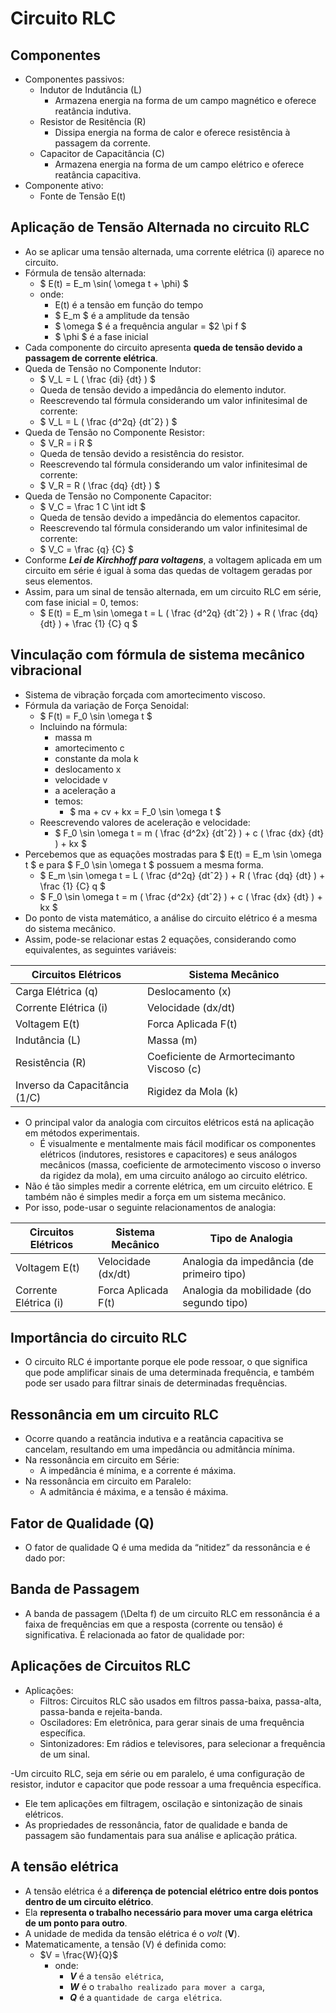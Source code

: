 # Circuito RLC

## Componentes
- Componentes passivos:
    - Indutor de Indutância (L)
        - Armazena energia na forma de um campo magnético e oferece reatância indutiva.
    - Resistor de Resitência (R)
        - Dissipa energia na forma de calor e oferece resistência à passagem da corrente.
    - Capacitor de Capacitância (C)
        - Armazena energia na forma de um campo elétrico e oferece reatância capacitiva.
- Componente ativo:
    - Fonte de Tensão E(t)

## Aplicação de Tensão Alternada no circuito RLC
- Ao se aplicar uma tensão alternada, uma corrente elétrica (i) aparece no circuito.
- Fórmula de tensão alternada:
    - $ E(t) = E_m \sin( \omega t + \phi) $
    - onde:
        - E(t) é a tensão em função do tempo
        - $ E_m $ é a amplitude da tensão
        - $ \omega $ é a frequência angular = $2 \pi f $
        - $ \phi $ é a fase inicial
- Cada componente do circuito apresenta **queda de tensão devido a passagem de corrente elétrica**.
- Queda de Tensão no Componente Indutor:
    - $ V_L = L ( \frac {di} {dt} ) $ 
    - Queda de tensão devido a impedância do elemento indutor.
    - Reescrevendo tal fórmula considerando um valor infinitesimal de corrente:
    - $ V_L = L ( \frac {d^2q} {dtˆ2} ) $ 
- Queda de Tensão no Componente Resistor:
    - $ V_R = i R $ 
    - Queda de tensão devido a resistência do resistor.
    - Reescrevendo tal fórmula considerando um valor infinitesimal de corrente:
    - $ V_R = R ( \frac {dq} {dt} ) $ 
- Queda de Tensão no Componente Capacitor:
    - $ V_C = \frac 1 C \int idt $ 
    - Queda de tensão devido a impedância do elementos capacitor.
    - Reescrevendo tal fórmula considerando um valor infinitesimal de corrente:
    - $ V_C = \frac {q} {C} $ 
- Conforme ***Lei de Kirchhoff para voltagens***, a voltagem aplicada em um circuito em série é igual à soma das quedas de voltagem geradas por seus elementos. 
- Assim, para um sinal de tensão alternada, em um circuito RLC em série, com fase inicial = 0, temos:
    - $ E(t) = E_m \sin \omega t = L ( \frac {d^2q} {dtˆ2} ) + R ( \frac {dq} {dt} ) + \frac {1} {C} q $

## Vinculação com fórmula de sistema mecânico vibracional
- Sistema de vibração forçada com amortecimento viscoso.
- Fórmula da variação de Força Senoidal:
    - $ F(t) = F_0 \sin \omega t $
    - Incluindo na fórmula:
        - massa m
        - amortecimento c
        - constante da mola k
        - deslocamento x
        - velocidade v
        - a aceleração a
        - temos:
            -  $ ma + cv + kx = F_0 \sin \omega t $
    - Reescrevendo valores de aceleração e velocidade:
        - $ F_0 \sin \omega t = m ( \frac {d^2x} {dtˆ2} ) + c ( \frac {dx} {dt} ) + kx $  
- Percebemos que as equações mostradas para $ E(t) = E_m \sin \omega t $ e para $ F_0 \sin \omega t $ possuem a mesma forma.
    - $ E_m \sin \omega t = L ( \frac {d^2q} {dtˆ2} ) + R ( \frac {dq} {dt} ) + \frac {1} {C} q $
    - $ F_0 \sin \omega t = m ( \frac {d^2x} {dtˆ2} ) + c ( \frac {dx} {dt} ) + kx $  
- Do ponto de vista matemático, a análise do circuito elétrico é a mesma do sistema mecânico. 
- Assim, pode-se relacionar estas 2 equações, considerando como equivalentes, as seguintes variáveis:  

| Circuitos Elétricos           |  Sistema Mecânico                         |
|-------------------------------|-------------------------------------------|
| Carga Elétrica (q)            | Deslocamento (x)                          |
| Corrente Elétrica (i)         | Velocidade (dx/dt)                        |
| Voltagem E(t)                 | Forca Aplicada F(t)                       |
| Indutância (L)                | Massa (m)                                 |
| Resistência (R)               | Coeficiente de Armortecimanto Viscoso (c) |
| Inverso da Capacitância (1/C) | Rigidez da Mola (k)                       |
- O principal valor da analogia com circuitos elétricos está na aplicação em métodos experimentais.  
    - É visualmente e mentalmente mais fácil modificar os componentes elétricos (indutores, resistores e capacitores) e seus análogos mecânicos (massa, coeficiente de armotecimento viscoso o inverso da rigidez da mola), em uma circuito análogo ao circuito elétrico.
- Não é tão simples medir a corrente elétrica, em um circuito elétrico. E também não é simples medir a força em um sistema mecânico.
- Por isso, pode-usar o seguinte relacionamentos de analogia:

| Circuitos Elétricos   |  Sistema Mecânico   | Tipo de Analogia                          |
|-----------------------|---------------------|-------------------------------------------|
| Voltagem E(t)         | Velocidade (dx/dt)  | Analogia da impedância (de primeiro tipo) |
| Corrente Elétrica (i) | Forca Aplicada F(t) | Analogia da mobilidade (do segundo tipo)  |

## Importância do circuito RLC
- O circuito RLC é importante porque ele pode ressoar, o que significa que pode amplificar sinais de uma determinada frequência, e também pode ser usado para filtrar sinais de determinadas frequências. 

## Ressonância em um circuito RLC
- Ocorre quando a reatância indutiva e a reatância capacitiva se cancelam, resultando em uma impedância ou admitância mínima. 
- Na ressonância em circuito em Série: 
    - A impedância é mínima, e a corrente é máxima.
- Na ressonância em circuito em Paralelo:
    - A admitância é máxima, e a tensão é máxima.

## Fator de Qualidade (Q)
- O fator de qualidade Q é uma medida da “nitidez” da ressonância e é dado por:

## Banda de Passagem
- A banda de passagem (\Delta f) de um circuito RLC em ressonância é a faixa de frequências em que a resposta (corrente ou tensão) é significativa. É relacionada ao fator de qualidade por:

## Aplicações de Circuitos RLC
- Aplicações:
    - Filtros: Circuitos RLC são usados em filtros passa-baixa, passa-alta, passa-banda e rejeita-banda.
    - Osciladores: Em eletrônica, para gerar sinais de uma frequência específica.
    - Sintonizadores: Em rádios e televisores, para selecionar a frequência de um sinal.

-Um circuito RLC, seja em série ou em paralelo, é uma configuração de resistor, indutor e capacitor que pode ressoar a uma frequência específica.
- Ele tem aplicações em filtragem, oscilação e sintonização de sinais elétricos.
- As propriedades de ressonância, fator de qualidade e banda de passagem são fundamentais para sua análise e aplicação prática.

## A tensão elétrica 
- A tensão elétrica é a **diferença de potencial elétrico entre dois pontos dentro de um circuito elétrico**. 
- Ela **representa o trabalho necessário para mover uma carga elétrica de um ponto para outro**. 
- A unidade de medida da tensão elétrica é o *volt* (**V**). 
- Matematicamente, a tensão (V) é definida como:  
    - $V = \frac{W}{Q}$
        - onde:
            - ***V*** é a `tensão elétrica`,
            - ***W*** é o `trabalho realizado para mover a carga`,
            - ***Q*** é a `quantidade de carga elétrica`.